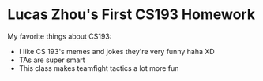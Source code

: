 # Lucas Zhou's First CS193 Homework
My favorite things about CS193:
- I like CS 193's memes and jokes they're very funny haha XD
- TAs are super smart
- This class makes teamfight tactics a lot more fun
